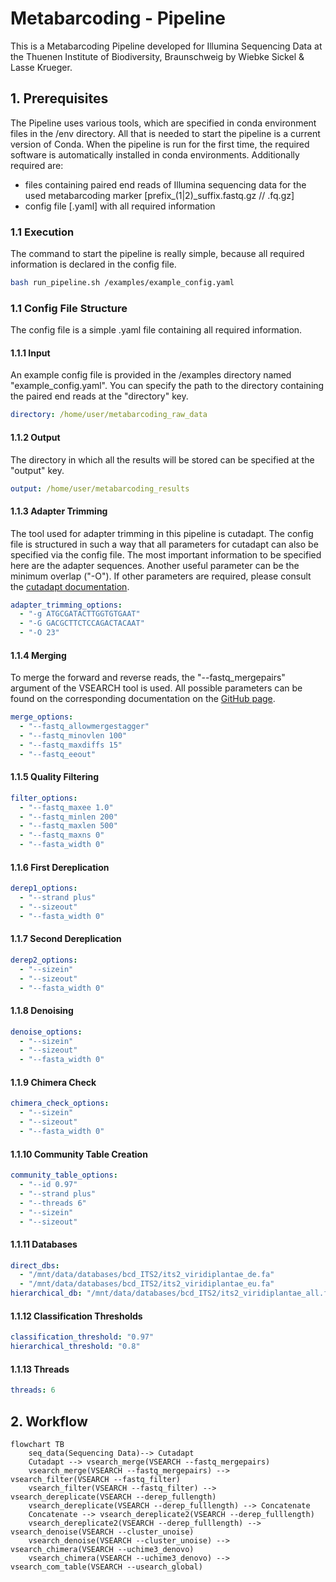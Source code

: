 # Metabarcoding - Pipeline

This is a Metabarcoding Pipeline developed for Illumina Sequencing Data at the Thuenen Institute of Biodiversity, Braunschweig by Wiebke Sickel & Lasse Krueger.

## 1. Prerequisites
The Pipeline uses various tools, which are specified in conda environment files in the /env directory. All that is needed to start the pipeline is a current version of Conda. When the pipeline is run for the first time, the required software is automatically installed in conda environments.
Additionally required are:
- files containing paired end reads of Illumina sequencing data for the used metabarcoding marker [prefix_(1|2)_suffix.fastq.gz // .fq.gz]
- config file [.yaml] with all required information

### 1.1 Execution
The command to start the pipeline is really simple, because all required information is declared in the config file.

```bash
bash run_pipeline.sh /examples/example_config.yaml
```

### 1.1 Config File Structure
The config file is a simple .yaml file containing all required information.
#### 1.1.1 Input
An example config file is provided in the /examples directory named "example_config.yaml".
You can specify the path to the directory containing the paired end reads at the "directory" key.
```yaml
directory: /home/user/metabarcoding_raw_data
```
#### 1.1.2 Output
The directory in which all the results will be stored can be specified at the "output" key.
```yaml
output: /home/user/metabarcoding_results
```

#### 1.1.3 Adapter Trimming
The tool used for adapter trimming in this pipeline is cutadapt. The config file is structured in such a way that all parameters for cutadapt can also be specified via the config file. The most important information to be specified here are the adapter sequences. Another useful parameter can be the minimum overlap ("-O"). If other parameters are required, please consult the <a href="https://cutadapt.readthedocs.io/en/stable/index.html" title = "cutadapt_link"> cutadapt documentation</a>.
```yaml
adapter_trimming_options:
  - "-g ATGCGATACTTGGTGTGAAT"
  - "-G GACGCTTCTCCAGACTACAAT"
  - "-O 23"
```

#### 1.1.4 Merging
To merge the forward and reverse reads, the "--fastq_mergepairs" argument of the VSEARCH tool is used. All possible parameters can be found on the corresponding documentation on the <a href="https://github.com/torognes/vsearch" title = "vsearch_link">GitHub page</a>.
```yaml
merge_options:
  - "--fastq_allowmergestagger"
  - "--fastq_minovlen 100"
  - "--fastq_maxdiffs 15"
  - "--fastq_eeout"
```

#### 1.1.5 Quality Filtering


```yaml
filter_options:
  - "--fastq_maxee 1.0"
  - "--fastq_minlen 200"
  - "--fastq_maxlen 500"
  - "--fastq_maxns 0"
  - "--fasta_width 0"
```

#### 1.1.6 First Dereplication
```yaml
derep1_options:
  - "--strand plus"
  - "--sizeout"
  - "--fasta_width 0"
```
#### 1.1.7 Second Dereplication
```yaml
derep2_options:
  - "--sizein"
  - "--sizeout"
  - "--fasta_width 0"
```
#### 1.1.8 Denoising
```yaml
denoise_options:
  - "--sizein"
  - "--sizeout"
  - "--fasta_width 0"
```
#### 1.1.9 Chimera Check
```yaml
chimera_check_options:
  - "--sizein"
  - "--sizeout"
  - "--fasta_width 0"
```
#### 1.1.10 Community Table Creation
```yaml
community_table_options:
  - "--id 0.97"
  - "--strand plus"
  - "--threads 6"
  - "--sizein"
  - "--sizeout"
```
#### 1.1.11 Databases
```yaml
direct_dbs:
  - "/mnt/data/databases/bcd_ITS2/its2_viridiplantae_de.fa"
  - "/mnt/data/databases/bcd_ITS2/its2_viridiplantae_eu.fa"
hierarchical_db: "/mnt/data/databases/bcd_ITS2/its2_viridiplantae_all.fa"
```
#### 1.1.12 Classification Thresholds
```yaml
classification_threshold: "0.97"
hierarchical_threshold: "0.8"
```
#### 1.1.13 Threads
```yaml
threads: 6
```
## 2. Workflow
```mermaid
flowchart TB
    seq_data(Sequencing Data)--> Cutadapt
    Cutadapt --> vsearch_merge(VSEARCH --fastq_mergepairs)
    vsearch_merge(VSEARCH --fastq_mergepairs) --> vsearch_filter(VSEARCH --fastq_filter)
    vsearch_filter(VSEARCH --fastq_filter) --> vsearch_dereplicate(VSEARCH --derep_fullength)
    vsearch_dereplicate(VSEARCH --derep_fulllength) --> Concatenate
    Concatenate --> vsearch_dereplicate2(VSEARCH --derep_fulllength)
    vsearch_dereplicate2(VSEARCH --derep_fulllength) --> vsearch_denoise(VSEARCH --cluster_unoise)
    vsearch_denoise(VSEARCH --cluster_unoise) --> vsearch_chimera(VSEARCH --uchime3_denovo)
    vsearch_chimera(VSEARCH --uchime3_denovo) --> vsearch_com_table(VSEARCH --usearch_global)


```
